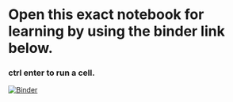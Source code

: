 # Open this exact notebook for learning by using the binder link below.
### ctrl enter to run a cell.
[![Binder](https://mybinder.org/badge_logo.svg)](https://mybinder.org/v2/gh/CalebCurry/cpp-tips/blob/main/cpp.ipynb/HEAD)
